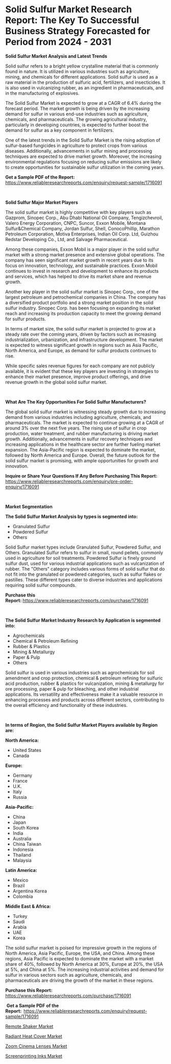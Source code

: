 <p><h1>Solid Sulfur Market Research Report: The Key To Successful Business Strategy Forecasted for Period from 2024 - 2031</h1></p><p><strong>Solid Sulfur Market Analysis and Latest Trends</strong></p>
<p><p>Solid sulfur refers to a bright yellow crystalline material that is commonly found in nature. It is utilized in various industries such as agriculture, mining, and chemicals for different applications. Solid sulfur is used as a raw material in the production of sulfuric acid, fertilizers, and insecticides. It is also used in vulcanizing rubber, as an ingredient in pharmaceuticals, and in the manufacturing of explosives.</p><p>The Solid Sulfur Market is expected to grow at a CAGR of 6.4% during the forecast period. The market growth is being driven by the increasing demand for sulfur in various end-use industries such as agriculture, chemicals, and pharmaceuticals. The growing agricultural industry, particularly in developing countries, is expected to further boost the demand for sulfur as a key component in fertilizers.</p><p>One of the latest trends in the Solid Sulfur Market is the rising adoption of sulfur-based fungicides in agriculture to protect crops from various diseases. Additionally, advancements in sulfur mining and processing techniques are expected to drive market growth. Moreover, the increasing environmental regulations focusing on reducing sulfur emissions are likely to create opportunities for sustainable sulfur utilization in the coming years.</p></p>
<p><strong>Get a Sample PDF of the Report:&nbsp;</strong> <a href="https://www.reliableresearchreports.com/enquiry/request-sample/1716091">https://www.reliableresearchreports.com/enquiry/request-sample/1716091</a></p>
<p>&nbsp;</p>
<p><strong>Solid Sulfur Major Market Players</strong></p>
<p><p>The solid sulfur market is highly competitive with key players such as Gazprom, Sinopec Corp., Abu Dhabi National Oil Company, Tengizchevroil, Valero Energy Corporation, CNPC, Suncor, Exxon Mobile, Montana Sulfur&Chemical Company, Jordan Sulfur, Shell, ConocoPhillip, Marathon Petroleum Corporation, Motiva Enterprises, Indian Oil Corp. Ltd, Guizhou Redstar Developing Co., Ltd, and Salvage Pharmaceutical. </p><p>Among these companies, Exxon Mobil is a major player in the solid sulfur market with a strong market presence and extensive global operations. The company has seen significant market growth in recent years due to its focus on innovation, technology, and sustainable practices. Exxon Mobil continues to invest in research and development to enhance its products and services, which has helped to drive its market share and revenue growth.</p><p>Another key player in the solid sulfur market is Sinopec Corp., one of the largest petroleum and petrochemical companies in China. The company has a diversified product portfolio and a strong market position in the solid sulfur industry. Sinopec Corp. has been focusing on expanding its market reach and increasing its production capacity to meet the growing demand for sulfur products.</p><p>In terms of market size, the solid sulfur market is projected to grow at a steady rate over the coming years, driven by factors such as increasing industrialization, urbanization, and infrastructure development. The market is expected to witness significant growth in regions such as Asia Pacific, North America, and Europe, as demand for sulfur products continues to rise.</p><p>While specific sales revenue figures for each company are not publicly available, it is evident that these key players are investing in strategies to enhance their market presence, improve product offerings, and drive revenue growth in the global solid sulfur market.</p></p>
<p>&nbsp;</p>
<p><strong>What Are The Key Opportunities For Solid Sulfur Manufacturers?</strong></p>
<p><p>The global solid sulfur market is witnessing steady growth due to increasing demand from various industries including agriculture, chemicals, and pharmaceuticals. The market is expected to continue growing at a CAGR of around 3% over the next five years. The rising use of sulfur in crop production, water treatment, and rubber manufacturing is driving market growth. Additionally, advancements in sulfur recovery techniques and increasing applications in the healthcare sector are further fueling market expansion. The Asia-Pacific region is expected to dominate the market, followed by North America and Europe. Overall, the future outlook for the solid sulfur market is promising, with ample opportunities for growth and innovation.</p></p>
<p><strong>Inquire or Share Your Questions If Any Before Purchasing This Report:</strong> <a href="https://www.reliableresearchreports.com/enquiry/pre-order-enquiry/1716091">https://www.reliableresearchreports.com/enquiry/pre-order-enquiry/1716091</a></p>
<p>&nbsp;</p>
<p><strong>Market Segmentation</strong></p>
<p><strong>The Solid Sulfur Market Analysis by types is segmented into:</strong></p>
<p><ul><li>Granulated Sulfur</li><li>Powdered Sulfur</li><li>Others</li></ul></p>
<p><p>Solid Sulfur market types include Granulated Sulfur, Powdered Sulfur, and Others. Granulated Sulfur refers to sulfur in small, round pellets, commonly used in agriculture for soil treatments. Powdered Sulfur is finely ground sulfur dust, used for various industrial applications such as vulcanization of rubber. The "Others" category includes various forms of solid sulfur that do not fit into the granulated or powdered categories, such as sulfur flakes or pastilles. These different types cater to diverse industries and applications requiring solid sulfur compounds.</p></p>
<p><strong>Purchase this Report:&nbsp;</strong><a href="https://www.reliableresearchreports.com/purchase/1716091">https://www.reliableresearchreports.com/purchase/1716091</a></p>
<p>&nbsp;</p>
<p><strong>The Solid Sulfur Market Industry Research by Application is segmented into:</strong></p>
<p><ul><li>Agrochemicals</li><li>Chemical & Petroleum Refining</li><li>Rubber & Plastics</li><li>Mining & Metallurgy</li><li>Paper & Pulp</li><li>Others</li></ul></p>
<p><p>Solid sulfur is used in various industries such as agrochemicals for soil amendment and crop protection, chemical & petroleum refining for sulfuric acid production, rubber & plastics for vulcanization, mining & metallurgy for ore processing, paper & pulp for bleaching, and other industrial applications. Its versatility and effectiveness make it a valuable resource in enhancing processes and products across different sectors, contributing to the overall efficiency and functionality of these industries.</p></p>
<p>&nbsp;</p>
<p><strong>In terms of Region, the Solid Sulfur Market Players available by Region are:</strong></p>
<p>
    <p> <strong> North America: </strong>
        <ul>
            <li>United States</li>
            <li>Canada</li>
        </ul>
        </p> 
    <p> <strong> Europe: </strong>
        <ul>
            <li>Germany</li>
            <li>France</li>
            <li>U.K.</li>
            <li>Italy</li>
            <li>Russia</li>
        </ul>
        </p> 
    <p> <strong> Asia-Pacific: </strong>
        <ul>
            <li>China</li>
            <li>Japan</li>
            <li>South Korea</li>
            <li>India</li>
            <li>Australia</li>
            <li>China Taiwan</li>
            <li>Indonesia</li>
            <li>Thailand</li>
            <li>Malaysia</li>
        </ul>
        </p> 
    <p> <strong> Latin America: </strong>
        <ul>
            <li>Mexico</li>
            <li>Brazil</li>
            <li>Argentina Korea</li>
            <li>Colombia</li>
        </ul>
        </p> 
    <p> <strong> Middle East & Africa: </strong>
        <ul>
            <li>Turkey</li>
            <li>Saudi</li>
            <li>Arabia</li>
            <li>UAE</li>
            <li>Korea</li>
        </ul>
    </p>
    </p>
<p><p>The solid sulfur market is poised for impressive growth in the regions of North America, Asia Pacific, Europe, the USA, and China. Among these regions, Asia Pacific is expected to dominate the market with a market share of 40%, followed by North America at 30%, Europe at 20%, the USA at 5%, and China at 5%. The increasing industrial activities and demand for sulfur in various sectors such as agriculture, chemicals, and pharmaceuticals are driving the growth of the market in these regions.</p></p>
<p><strong>Purchase this Report: </strong><a href="https://www.reliableresearchreports.com/purchase/1716091">https://www.reliableresearchreports.com/purchase/1716091</a></p>
<p>&nbsp;<strong>Get a Sample PDF of the Report:&nbsp;&nbsp;</strong><a href="https://www.reliableresearchreports.com/enquiry/request-sample/1716091">https://www.reliableresearchreports.com/enquiry/request-sample/1716091</a></p>
<p><strong></strong></p>
<p><p><a href="https://view.publitas.com/reportprime-1/remote-shaker-market-size-focuses-on-market-dynamics-in-depth-analysis-and-future-projections-of-its-market-forecasted-for-period-from-2024-to-2031/">Remote Shaker Market</a></p><p><a href="https://github.com/julyju69/Market-Research-Report-List-2/blob/main/radiant-heat-cover-market.md">Radiant Heat Cover Market</a></p><p><a href="https://spotless-saver-8fd.notion.site/Zoom-Cinema-Lenses-Market-Size-Share-Trends-Analysis-Report-By-Application-Regional-Outlook-Com-afcd99dc73364bfaba172128c1fe10bc">Zoom Cinema Lenses Market</a></p><p><a href="https://github.com/nathandecarvalho/Market-Research-Report-List-2/blob/main/screenprinting-inks-market.md">Screenprinting Inks Market</a></p></p>